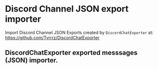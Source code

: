 # Discord Channel JSON export importer
Import Discord Channel JSON Exports created by `DiscordChatExporter` at: https://github.com/Tyrrrz/DiscordChatExporter

## DiscordChatExporter exported messsages (JSON) importer.


